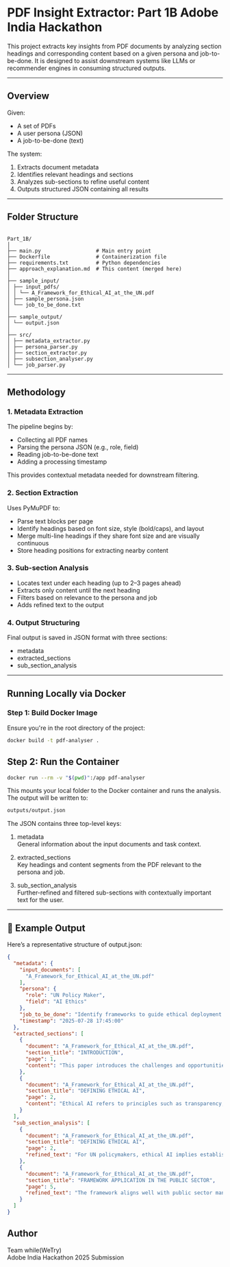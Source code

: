 # PDF Insight Extractor: Part 1B Adobe India Hackathon

This project extracts key insights from PDF documents by analyzing section headings and corresponding content based on a given persona and job-to-be-done. It is designed to assist downstream systems like LLMs or recommender engines in consuming structured outputs.

---

## Overview

Given:
- A set of PDFs
- A user persona (JSON)
- A job-to-be-done (text)

The system:
1. Extracts document metadata
2. Identifies relevant headings and sections
3. Analyzes sub-sections to refine useful content
4. Outputs structured JSON containing all results

---

##  Folder Structure

```

Part_1B/
│
├── main.py                  # Main entry point
├── Dockerfile               # Containerization file
├── requirements.txt         # Python dependencies
├── approach_explanation.md  # This content (merged here)
│
├── sample_input/
│ ├── input_pdfs/
│ │ └── A_Framework_for_Ethical_AI_at_the_UN.pdf
│ ├── sample_persona.json
│ └── job_to_be_done.txt
│
├── sample_output/
│ └── output.json
│
├── src/
│ ├── metadata_extractor.py
│ ├── persona_parser.py
│ ├── section_extractor.py
│ ├── subsection_analyser.py
│ └── job_parser.py

```
---

##  Methodology

### 1. Metadata Extraction

The pipeline begins by:
- Collecting all PDF names
- Parsing the persona JSON (e.g., role, field)
- Reading job-to-be-done text
- Adding a processing timestamp

This provides contextual metadata needed for downstream filtering.

### 2. Section Extraction

Uses PyMuPDF to:
- Parse text blocks per page
- Identify headings based on font size, style (bold/caps), and layout
- Merge multi-line headings if they share font size and are visually continuous
- Store heading positions for extracting nearby content

### 3. Sub-section Analysis

- Locates text under each heading (up to 2–3 pages ahead)
- Extracts only content until the next heading
- Filters based on relevance to the persona and job
- Adds refined text to the output

### 4. Output Structuring

Final output is saved in JSON format with three sections:
- metadata
- extracted_sections
- sub_section_analysis

---

##  Running Locally via Docker

### Step 1: Build Docker Image

Ensure you're in the root directory of the project:

```bash
docker build -t pdf-analyser .
```

## Step 2: Run the Container

```bash 
docker run --rm -v "$(pwd)":/app pdf-analyser

```
This mounts your local folder to the Docker container and runs the analysis. The output will be written to:

```bash
outputs/output.json

```
The JSON contains three top-level keys:

1. metadata  
   General information about the input documents and task context.

2. extracted_sections  
   Key headings and content segments from the PDF relevant to the persona and job.

3. sub_section_analysis  
   Further-refined and filtered sub-sections with contextually important text for the user.

---

## 🧾 Example Output

Here’s a representative structure of output.json:

```json
{
  "metadata": {
    "input_documents": [
      "A_Framework_for_Ethical_AI_at_the_UN.pdf"
    ],
    "persona": {
      "role": "UN Policy Maker",
      "field": "AI Ethics"
    },
    "job_to_be_done": "Identify frameworks to guide ethical deployment of AI at scale in public sector",
    "timestamp": "2025-07-28 17:45:00"
  },
  "extracted_sections": [
    {
      "document": "A_Framework_for_Ethical_AI_at_the_UN.pdf",
      "section_title": "INTRODUCTION",
      "page": 1,
      "content": "This paper introduces the challenges and opportunities of ethical AI in global governance..."
    },
    {
      "document": "A_Framework_for_Ethical_AI_at_the_UN.pdf",
      "section_title": "DEFINING ETHICAL AI",
      "page": 2,
      "content": "Ethical AI refers to principles such as transparency, accountability, fairness..."
    }
  ],
  "sub_section_analysis": [
    {
      "document": "A_Framework_for_Ethical_AI_at_the_UN.pdf",
      "section_title": "DEFINING ETHICAL AI",
      "page": 2,
      "refined_text": "For UN policymakers, ethical AI implies establishing institutional oversight, equity-focused deployment strategies, and legal interoperability across jurisdictions..."
    },
    {
      "document": "A_Framework_for_Ethical_AI_at_the_UN.pdf",
      "section_title": "FRAMEWORK APPLICATION IN THE PUBLIC SECTOR",
      "page": 5,
      "refined_text": "The framework aligns well with public sector mandates—focusing on inclusive AI design, citizen engagement, and policy adaptation for evolving technologies..."
    }
  ]
}
```

## Author
Team while(WeTry)  
Adobe India Hackathon 2025 Submission
